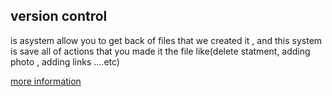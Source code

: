 ## version control


is asystem allow you to get back of files
that we created it , and this system is save all of 
actions that you made it the file like(delete statment,
adding photo , adding links ....etc)

[more information](https://blog.udemy.com/git-tutorial-a-comprehensive-guide/)